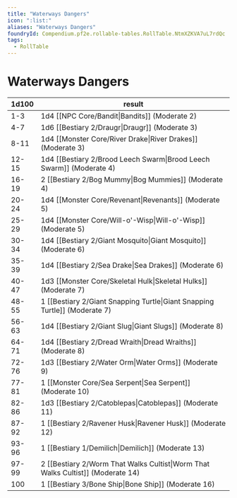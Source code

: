 ```yaml
---
title: "Waterways Dangers"
icon: ":list:"
aliases: "Waterways Dangers"
foundryId: Compendium.pf2e.rollable-tables.RollTable.NtmXZKVA7uL7rdQc
tags:
  - RollTable
---
```


# Waterways Dangers
| 1d100 | result |
|------|--------|
| 1-3 | 1d4 [[NPC Core/Bandit\|Bandits]] (Moderate 2) |
| 4-7 | 1d6 [[Bestiary 2/Draugr\|Draugr]] (Moderate 3) |
| 8-11 | 1d4 [[Monster Core/River Drake\|River Drakes]] (Moderate 3) |
| 12-15 | 1d4 [[Bestiary 2/Brood Leech Swarm\|Brood Leech Swarm]] (Moderate 4) |
| 16-19 | 2 [[Bestiary 2/Bog Mummy\|Bog Mummies]] (Moderate 4) |
| 20-24 | 1d4 [[Monster Core/Revenant\|Revenants]] (Moderate 5) |
| 25-29 | 1d4 [[Monster Core/Will-o'-Wisp\|Will-o'-Wisp]] (Moderate 5) |
| 30-34 | 1d4 [[Bestiary 2/Giant Mosquito\|Giant Mosquito]] (Moderate 6) |
| 35-39 | 1d4 [[Bestiary 2/Sea Drake\|Sea Drakes]] (Moderate 6) |
| 40-47 | 1d3 [[Monster Core/Skeletal Hulk\|Skeletal Hulks]] (Moderate 7) |
| 48-55 | 1 [[Bestiary 2/Giant Snapping Turtle\|Giant Snapping Turtle]] (Moderate 7) |
| 56-63 | 1d4 [[Bestiary 2/Giant Slug\|Giant Slugs]] (Moderate 8) |
| 64-71 | 1d4 [[Bestiary 2/Dread Wraith\|Dread Wraiths]] (Moderate 8) |
| 72-76 | 1d3 [[Bestiary 2/Water Orm\|Water Orms]] (Moderate 9) |
| 77-81 | 1 [[Monster Core/Sea Serpent\|Sea Serpent]] (Moderate 10) |
| 82-86 | 1d3 [[Bestiary 2/Catoblepas\|Catoblepas]] (Moderate 11) |
| 87-92 | 1 [[Bestiary 2/Ravener Husk\|Ravener Husk]] (Moderate 12) |
| 93-96 | 1 [[Bestiary 1/Demilich\|Demilich]] (Moderate 13) |
| 97-99 | 2 [[Bestiary 2/Worm That Walks Cultist\|Worm That Walks Cultist]] (Moderate 14) |
| 100 | 1 [[Bestiary 3/Bone Ship\|Bone Ship]] (Moderate 16) |
